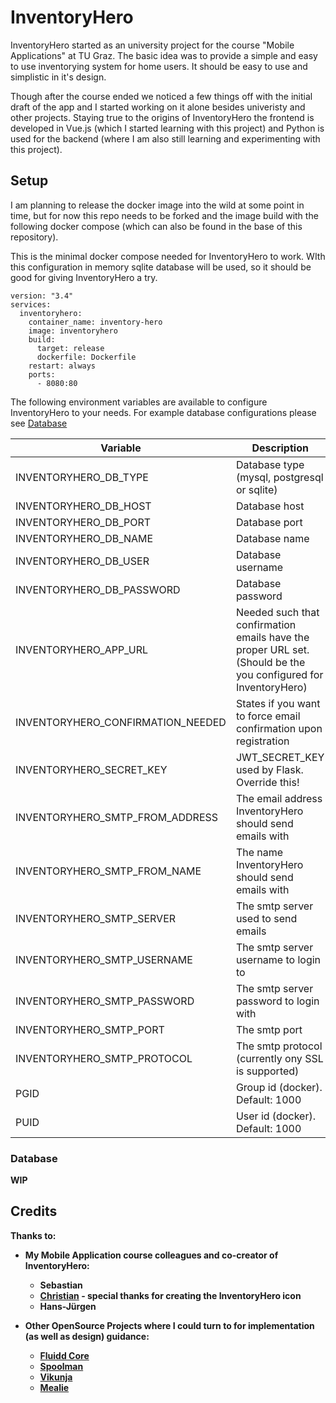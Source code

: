 # InventoryHero

InventoryHero started as an university project for the course "Mobile Applications" at TU Graz. The basic idea was to provide a simple and easy to use inventorying system for home users. It should be easy to use and simplistic in it's design. 

Though after the course ended we noticed a few things off with the initial draft of the app and I started working on it alone besides univeristy and other projects. Staying true to the origins of InventoryHero the frontend is developed in Vue.js (which I started learning with this project) and Python is used for the backend (where I am also still learning and experimenting with this project). 

## Setup 

I am planning to release the docker image into the wild at some point in time, but for now this repo needs to be forked and the image build with the following docker compose (which can also be found in the base of this repository).

This is the minimal docker compose needed for InventoryHero to work. WIth this configuration in memory sqlite database will be used, so it should be good for giving InventoryHero a try.

```
version: "3.4"
services:
  inventoryhero:
    container_name: inventory-hero
    image: inventoryhero
    build:
      target: release
      dockerfile: Dockerfile
    restart: always
    ports:
      - 8080:80
```

The following environment variables are available to configure InventoryHero to your needs. For example database configurations please see [Database](#database)

| Variable                            | Description                                                                                                      |
|-------------------------------------|------------------------------------------------------------------------------------------------------------------|
| INVENTORYHERO_DB_TYPE               | Database type (mysql, postgresql or sqlite)                                                                      |
| INVENTORYHERO_DB_HOST               | Database host                                                                                                    |
| INVENTORYHERO_DB_PORT               | Database port                                                                                                    |
| INVENTORYHERO_DB_NAME               | Database name                                                                                                    |
| INVENTORYHERO_DB_USER               | Database username                                                                                                |
| INVENTORYHERO_DB_PASSWORD           | Database password                                                                                                |
| INVENTORYHERO_APP_URL               | Needed such that confirmation emails have the proper URL set. (Should be the you configured for InventoryHero)   |
| INVENTORYHERO_CONFIRMATION_NEEDED   | States if you want to force email confirmation upon registration                                                 |
| INVENTORYHERO_SECRET_KEY            | JWT_SECRET_KEY used by Flask. Override this!                                                                     |
| INVENTORYHERO_SMTP_FROM_ADDRESS     | The email address InventoryHero should send emails with                                                          |
| INVENTORYHERO_SMTP_FROM_NAME        | The name InventoryHero should send emails with                                                                   |
| INVENTORYHERO_SMTP_SERVER           | The smtp server used to send emails                                                                              |
| INVENTORYHERO_SMTP_USERNAME         | The smtp server username to login to                                                                             |
| INVENTORYHERO_SMTP_PASSWORD         | The smtp server password to login with                                                                           |
| INVENTORYHERO_SMTP_PORT             | The smtp port                                                                                                    |
| INVENTORYHERO_SMTP_PROTOCOL         | The smtp protocol (currently ony SSL is supported)                                                               |
| PGID                                | Group id (docker). Default: 1000                                                                                 |
| PUID                                | User id (docker). Default: 1000                                                                                  |

### Database

<b>WIP<b>

## Credits
Thanks to: 
* My Mobile Application course colleagues and co-creator of InventoryHero: 
    * Sebastian
    * [Christian](https://github.com/p4s3r0) - special thanks for creating the InventoryHero icon
    * Hans-Jürgen

* Other OpenSource Projects where I could turn to for implementation (as well as design) guidance:
    * [Fluidd Core](https://github.com/fluidd-core/fluidd)
    * [Spoolman](https://github.com/Donkie/Spoolman)
    * [Vikunja](https://github.com/go-vikunja/vikunja)
    * [Mealie](https://github.com/mealie-recipes/mealie/tree/mealie-next)
